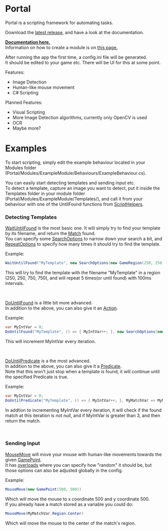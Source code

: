 # Portal
 Portal is a scripting framework for automating tasks.

Download the [latest release](https://github.com/wrekklol/Portal-Releases/releases/latest), and have a look at the documentation.

[**Documentation here.**](https://github.com/wrekklol/Portal-Releases/blob/main/docs/index.md)<br>
Information on how to create a module is on [this page.](https://github.com/wrekklol/Portal-Releases/blob/main/docs/ScriptModule.md)

After running the app the first time, a config.ini file will be generated.<br>
It should be edited to your game etc. There will be UI for this at some point.

Features:
* Image Detection
* Human-like mouse movement
* C# Scripting

Planned Features:
* Visual Scripting
* More Image Detection algorithms, currently only OpenCV is used
* OCR
* Maybe more?

# Examples
To start scripting, simply edit the example behaviour located in your Modules folder (Portal/Modules/ExampleModule/Behaviours/ExampleBehaviour.cs).

You can easily start detecting templates and sending input etc.  
To detect a template, capture an image you want to detect, put it inside the Templates folder in your module folder (Portal/Modules/ExampleModule/Templates/), and call it from your behaviour with one of the UntilFound functions from [ScriptHelpers](https://github.com/wrekklol/Portal-Releases/blob/main/docs/ScriptHelpers.md).

### Detecting Templates

[WaitUntilFound](https://github.com/wrekklol/Portal-Releases/blob/main/docs/ScriptHelpers.WaitUntilFound(string,Nullable_SearchOptions_,Nullable_RepeatOptions_).md) is the most basic one. It will simply try to find your template by its filename, and return the [Match](https://github.com/wrekklol/Portal-Releases/blob/main/docs/Match.md) found.  
You can specify some [SearchOptions](https://github.com/wrekklol/Portal-Releases/blob/main/docs/SearchOptions.md) to narrow down your search a bit, and [RepeatOptions](https://github.com/wrekklol/Portal-Releases/blob/main/docs/RepeatOptions.md) to specify how many times it should try to find the template.

Example:
```C#
WaitUntilFound("MyTemplate", new SearchOptions(new GameRegion(250, 250, 750, 750)), new RepeatOptions(5, 100));
```
This will try to find the template with the filename "MyTemplate" in a region (250, 250, 750, 750), and will repeat 5 times(or until found) with 100ms intervals. 

<br/>

[DoUntilFound](https://github.com/wrekklol/Portal-Releases/blob/main/docs/ScriptHelpers.DoUntilFound(string,Action,Nullable_SearchOptions_,Nullable_RepeatOptions_).md) is a little bit more advanced.  
In addition to the above, you can also give it an [Action](https://learn.microsoft.com/en-us/dotnet/api/system.action?view=net-6.0).

Example:
```C#
var MyIntVar = 0;
DoUntilFound("MyTemplate", () => { MyIntVar++; }, new SearchOptions(new GameRegion(250, 250, 750, 750)), new RepeatOptions(5, 100));
```
This will increment MyIntVar every iteration.

<br/>

[DoUntilPredicate](https://github.com/wrekklol/Portal-Releases/blob/main/docs/ScriptHelpers.DoUntilPredicate(string,Action,Predicate_Match_,Nullable_SearchOptions_,Nullable_RepeatOptions_).md) is a the most advanced.  
In addition to the above, you can also give it a [Predicate](https://learn.microsoft.com/en-us/dotnet/api/system.predicate-1?view=net-6.0).  
Note that this won't just stop when a template is found, it will continue until the specified Predicate is true.

Example:
```C#
var MyIntVar = 0;
DoUntilPredicate("MyTemplate", () => { MyIntVar++; }, MyMatchVar => MyMatchVar != null && MyIntVar > 3, new SearchOptions(new GameRegion(250, 250, 750, 750)), new RepeatOptions(5, 100));
```
In addtion to incrementing MyIntVar every iteration, it will check if the found match at this iteration is not null, and if MyIntVar is greater than 3, and then return the match.

<br/>

### Sending Input

[MouseMove](https://github.com/wrekklol/Portal-Releases/blob/main/docs/InputManager.MouseMove(GamePoint).md) will move your mouse with human-like movements towards the given [GamePoint](https://github.com/wrekklol/Portal-Releases/blob/main/docs/GamePoint.md).  
It has [overloads](https://github.com/wrekklol/Portal-Releases/blob/main/docs/InputManager.md) where you can specify how "random" it should be, but those options can also be adjusted globally in the config.

Example:
```C#
MouseMove(new GamePoint(500, 500))
```
Which will move the mouse to x coordinate 500 and y coordinate 500.  
If you already have a match stored as a variable you could do:
```C#
MouseMove(MyMatchVar.Region.Center)
```
Which will move the mouse to the center of the match's region.

